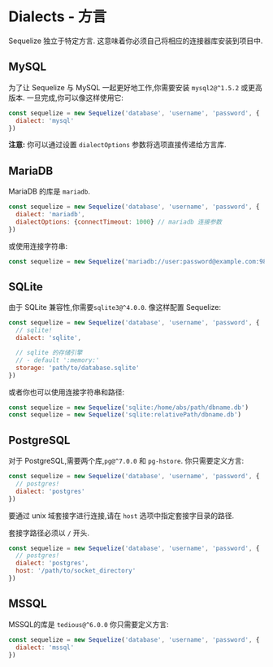 # Dialects - 方言

Sequelize 独立于特定方言. 这意味着你必须自己将相应的连接器库安装到项目中.

## MySQL

为了让 Sequelize 与 MySQL 一起更好地工作,你需要安装 `mysql2@^1.5.2` 或更高版本. 一旦完成,你可以像这样使用它:

```js
const sequelize = new Sequelize('database', 'username', 'password', {
  dialect: 'mysql'
})
```

**注意:** 你可以通过设置 `dialectOptions` 参数将选项直接传递给方言库.

## MariaDB

MariaDB 的库是 `mariadb`.

```js
const sequelize = new Sequelize('database', 'username', 'password', {
  dialect: 'mariadb',
  dialectOptions: {connectTimeout: 1000} // mariadb 连接参数
})
```

或使用连接字符串:

```js
const sequelize = new Sequelize('mariadb://user:password@example.com:9821/database')
```

## SQLite

由于 SQLite 兼容性,你需要`sqlite3@^4.0.0`. 像这样配置 Sequelize:

```js
const sequelize = new Sequelize('database', 'username', 'password', {
  // sqlite!
  dialect: 'sqlite',

  // sqlite 的存储引擎
  // - default ':memory:'
  storage: 'path/to/database.sqlite'
})
```

或者你也可以使用连接字符串和路径:

```js
const sequelize = new Sequelize('sqlite:/home/abs/path/dbname.db')
const sequelize = new Sequelize('sqlite:relativePath/dbname.db')
```

## PostgreSQL

对于 PostgreSQL,需要两个库,`pg@^7.0.0` 和 `pg-hstore`. 你只需要定义方言:

```js
const sequelize = new Sequelize('database', 'username', 'password', {
  // postgres!
  dialect: 'postgres'
})
```

要通过 unix 域套接字进行连接,请在 `host` 选项中指定套接字目录的路径.

套接字路径必须以 `/` 开头.

```js
const sequelize = new Sequelize('database', 'username', 'password', {
  // postgres!
  dialect: 'postgres',
  host: '/path/to/socket_directory'
})
```

## MSSQL

MSSQL的库是 `tedious@^6.0.0` 你只需要定义方言:

```js
const sequelize = new Sequelize('database', 'username', 'password', {
  dialect: 'mssql'
})
```
